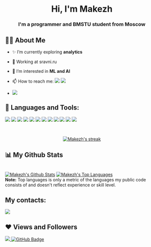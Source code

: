 
<h1 align="center">Hi, I'm Makezh</h1>
<h3 align="center">I'm a programmer and BMSTU student from Moscow</h3>


## 🙋‍♂️ About Me

- ✨ I’m currently exploring **analytics**

- 💼 Working at sravni.ru

- 👀 I’m interested in **ML and AI**

- 📫 How to reach me: <a href="mailto:max.kezhaev@gmail.com"><img src="https://img.shields.io/badge/Gmail-D14836?style=flat-square&&logo=gmail&logoColor=white"/></a> <a href="http://t.me/max_kezhaev"><img src="https://img.shields.io/badge/Telegram-2CA5E0?style=flat-square&&logo=telegram&logoColor=white"/></a>

- <a href = "https://leetcode.com/makezh"><img src="https://img.shields.io/badge/-LeetCode-FFA116?style=for-the-badge&logo=LeetCode&logoColor=black"/></a>

## 🚀 Languages and Tools:

<p align="left"> 
    <img src="https://img.shields.io/badge/Python-3670A0?style=for-the-badge&logo=python&logoColor=ffdd54"/>
    <img src="https://img.shields.io/badge/C%2B%2B-00599C?style=for-the-badge&logo=c%2B%2B&logoColor=white"/>
    <img src="https://img.shields.io/badge/java-%23ED8B00.svg?style=for-the-badge&logo=openjdk&logoColor=white"/>
    <img src="https://img.shields.io/badge/Jupyter-F37626.svg?&style=for-the-badge&logo=Jupyter&logoColor=white"/>
    <img src="https://img.shields.io/badge/PyTorch-%23EE4C2C.svg?style=for-the-badge&logo=PyTorch&logoColor=white"/>
    <img src="https://img.shields.io/badge/Numpy-777BB4?style=for-the-badge&logo=numpy&logoColor=white"/>
    <img src="https://img.shields.io/badge/Pandas-2C2D72?style=for-the-badge&logo=pandas&logoColor=white"/>
    <img src="https://img.shields.io/badge/MySQL-005C84?style=for-the-badge&logo=mysql&logoColor=white"/>
    <img src="https://img.shields.io/badge/Apache_Spark-FFFFFF?style=for-the-badge&logo=apachespark&logoColor=#E35A16"/>
    <img src="https://img.shields.io/badge/Docker-2CA5E0?style=for-the-badge&logo=docker&logoColor=white"/>
    <img src="https://img.shields.io/badge/Airflow-017CEE?style=for-the-badge&logo=Apache%20Airflow&logoColor=white"/>
    <img src="https://img.shields.io/badge/Adobe%20Illustrator-FF9A00?style=for-the-badge&logo=adobe%20illustrator&logoColor=white"/>
</p>

<br/>

<p align="center">
    <a href="https://github.com/makezh/github-readme-streak-stats">
        <img title="🔥 Get streak stats for your profile at git.io/streak-stats" alt="Makezh's streak" src="https://github-readme-streak-stats.herokuapp.com/?user=makezh&theme=black-ice&hide_border=true&stroke=0000&background=060A0CD0"/>
    </a>
</p>

## 📊 My Github Stats

  <br/>
    <a href="https://github.com/makezh/github-readme-stats"><img alt="Makezh's Github Stats" src="https://github-readme-stats.vercel.app/api?username=makezh&show_icons=true&count_private=true&theme=react&hide_border=true&bg_color=0D1117" /></a>
  <a href="https://github.com/makezh/github-readme-stats"><img alt="Makezh's Top Languages" src="https://github-readme-stats.vercel.app/api/top-langs/?username=Makezh&langs_count=8&count_private=true&layout=compact&theme=react&hide_border=true&bg_color=0D1117" /></a>
  <br/>
  <b>Note:</b> Top languages is only a metric of the languages my public code consists of and doesn't reflect experience or skill level.

## My contacts:
<p align="left">

<a href = "https://vk.com/makezh"><img src="https://img.shields.io/badge/вконтакте-%232E87FB.svg?&style=for-the-badge&logo=vk&logoColor=white"/></a>
  
</p>

## ❤ Views and Followers
<a href="https://github.com/makezh/github-profile-views-counter">
    <img src="https://komarev.com/ghpvc/?username=makezh">
</a>
<a href="https://github.com/makezh?tab=followers"><img src="https://img.shields.io/github/followers/makezh?label=Followers&style=social" alt="GitHub Badge"></a>

